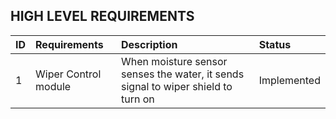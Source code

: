 ## HIGH LEVEL REQUIREMENTS
|**ID**|**Requirements**|**Description**|**Status**|
| :- | :- | :- | :- |
| 1 | Wiper Control module | When moisture sensor senses the water, it sends signal to wiper shield to turn on | Implemented | | 1 | Wiper Control module | When moisture sensor senses the water, it sends signal to wiper shield to turn on | Implemented |
